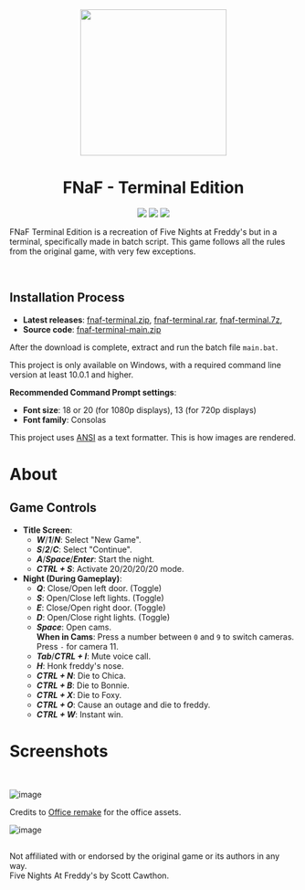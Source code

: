 <div align="center">

<div>

<img src="assets/icon_256.ico" width="256" height="256">

# FNaF - Terminal Edition

</div>

[![](https://badgen.net/badge/icon/windows?icon=windows&label)](https://github.com/136MasterNR/fnaf-terminal) [![](https://badgen.net/github/release/136MasterNR/fnaf-terminal)](https://github.com/136MasterNR/fnaf-terminal/releases) [![](https://badgen.net/github/stars/136MasterNR/fnaf-terminal)](https://github.com/136MasterNR/fnaf-terminalstargazers)

</div>

FNaF Terminal Edition is a recreation of Five Nights at Freddy's but in a terminal, specifically made in batch script. This game follows all the rules from the original game, with very few exceptions.

<br/>


## Installation Process
  - **Latest releases**: [fnaf-terminal.zip](https://github.com/136MasterNR/fnaf-terminal/releases/latest/download/fnaf-terminal.zip), [fnaf-terminal.rar](https://github.com/136MasterNR/fnaf-terminal/releases/latest/download/fnaf-terminal.rar), [fnaf-terminal.7z](https://github.com/136MasterNR/fnaf-terminal/releases/latest/download/fnaf-terminal.7z), 
  - **Source code**: [fnaf-terminal-main.zip](https://github.com/136MasterNR/fnaf-terminal/archive/refs/heads/main.zip)

After the download is complete, extract and run the batch file `main.bat`.

This project is only available on Windows, with a required command line version at least 10.0.1 and higher.

**Recommended Command Prompt settings**:
- **Font size**: 18 or 20 (for 1080p displays), 13 (for 720p displays)
- **Font family**: Consolas

This project uses [ANSI](https://www.robvanderwoude.com/ansi.php) as a text formatter. This is how images are rendered.
# About
## Game Controls
  - **Title Screen**: 
    - ***W***/***1***/***N***: Select "New Game".
    - ***S***/***2***/***C***: Select "Continue".
    - ***A***/***Space***/***Enter***: Start the night.
    - ***CTRL + S***: Activate 20/20/20/20 mode.
  - **Night (During Gameplay)**:
    - ***Q***: Close/Open left door. (Toggle)
    - ***S***: Open/Close left lights. (Toggle)
    - ***E***: Close/Open right door. (Toggle)
    - ***D***: Open/Close right lights. (Toggle)
    - ***Space***: Open cams.<br/>
      **When in Cams**: Press a number between `0` and `9` to switch cameras. Press `-` for camera 11.
    - ***Tab***/***CTRL + I***: Mute voice call.
    - ***H***: Honk freddy's nose.
    - ***CTRL + N***: Die to Chica.
    - ***CTRL + B***: Die to Bonnie.
    - ***CTRL + X***: Die to Foxy.
    - ***CTRL + O***: Cause an outage and die to freddy.
    - ***CTRL + W***: Instant win.

# Screenshots
<br/>

![image](https://github.com/136MasterNR/fnaf-terminal/assets/62593379/5cb17f79-0219-4a91-bbcf-289a3b071b29)

Credits to [Office remake](https://www.reddit.com/r/fivenightsatfreddys/comments/gqd36m/fnaf1_office_remake/) for the office assets.

![image](https://github.com/136MasterNR/fnaf-terminal/assets/62593379/934f9013-6e66-4f11-bda5-c03c00ad4eff)

## 

Not affiliated with or endorsed by the original game or its authors in any way.<br/>
Five Nights At Freddy's by Scott Cawthon.
